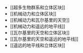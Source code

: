 - [[超多生物群系和立体区块]]
- [[机械动力和立体区块]]
- [[机械动力和瓦尔基里的天空]]
- [[机械动力和遥远的地平线]]
- [[瓦尔基里的天空和立体区块]]
- [[瓦尔基里的天空和遥远的地平线]]
- [[遥远的地平线和立体区块]]